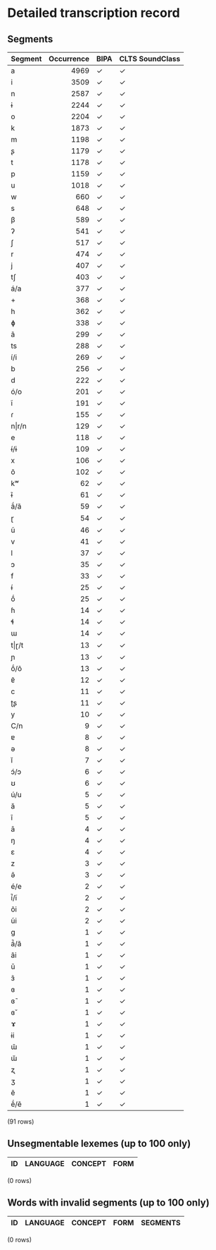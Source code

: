 
# Detailed transcription record

## Segments

| Segment | Occurrence | BIPA | CLTS SoundClass |
|:-----------|-------------:|:-------|:------------------|
| a | 4969 | ✓ | ✓ |
| i | 3509 | ✓ | ✓ |
| n | 2587 | ✓ | ✓ |
| ɨ | 2244 | ✓ | ✓ |
| o | 2204 | ✓ | ✓ |
| k | 1873 | ✓ | ✓ |
| m | 1198 | ✓ | ✓ |
| ʂ | 1179 | ✓ | ✓ |
| t | 1178 | ✓ | ✓ |
| p | 1159 | ✓ | ✓ |
| u | 1018 | ✓ | ✓ |
| w | 660 | ✓ | ✓ |
| s | 648 | ✓ | ✓ |
| β | 589 | ✓ | ✓ |
| ʔ | 541 | ✓ | ✓ |
| ʃ | 517 | ✓ | ✓ |
| r | 474 | ✓ | ✓ |
| j | 407 | ✓ | ✓ |
| tʃ | 403 | ✓ | ✓ |
| á/a | 377 | ✓ | ✓ |
| + | 368 | ✓ | ✓ |
| h | 362 | ✓ | ✓ |
| ɸ | 338 | ✓ | ✓ |
| ã | 299 | ✓ | ✓ |
| ts | 288 | ✓ | ✓ |
| í/i | 269 | ✓ | ✓ |
| b | 256 | ✓ | ✓ |
| d | 222 | ✓ | ✓ |
| ó/o | 201 | ✓ | ✓ |
| ĩ | 191 | ✓ | ✓ |
| ɾ | 155 | ✓ | ✓ |
| n&#124;r/n | 129 | ✓ | ✓ |
| e | 118 | ✓ | ✓ |
| ɨ́/ɨ | 109 | ✓ | ✓ |
| x | 106 | ✓ | ✓ |
| õ | 102 | ✓ | ✓ |
| kʷ | 62 | ✓ | ✓ |
| ɨ̃ | 61 | ✓ | ✓ |
| ã́/ã | 59 | ✓ | ✓ |
| ɽ | 54 | ✓ | ✓ |
| ũ | 46 | ✓ | ✓ |
| v | 41 | ✓ | ✓ |
| l | 37 | ✓ | ✓ |
| ɔ | 35 | ✓ | ✓ |
| f | 33 | ✓ | ✓ |
| ɨ́ | 25 | ✓ | ✓ |
| ṍ | 25 | ✓ | ✓ |
| ɦ | 14 | ✓ | ✓ |
| ɬ | 14 | ✓ | ✓ |
| ɯ | 14 | ✓ | ✓ |
| t&#124;ɽ/t | 13 | ✓ | ✓ |
| ɲ | 13 | ✓ | ✓ |
| ṍ/õ | 13 | ✓ | ✓ |
| ɐ̃ | 12 | ✓ | ✓ |
| c | 11 | ✓ | ✓ |
| ʈʂ | 11 | ✓ | ✓ |
| y | 10 | ✓ | ✓ |
| C/n | 9 | ✓ | ✓ |
| ɐ | 8 | ✓ | ✓ |
| ə | 8 | ✓ | ✓ |
| ĭ | 7 | ✓ | ✓ |
| ɔ́/ɔ | 6 | ✓ | ✓ |
| ʊ | 6 | ✓ | ✓ |
| ú/u | 5 | ✓ | ✓ |
| ă | 5 | ✓ | ✓ |
| ī | 5 | ✓ | ✓ |
| ā | 4 | ✓ | ✓ |
| ŋ | 4 | ✓ | ✓ |
| ɛ | 4 | ✓ | ✓ |
| z | 3 | ✓ | ✓ |
| ə̃ | 3 | ✓ | ✓ |
| é/e | 2 | ✓ | ✓ |
| í̃/ĩ | 2 | ✓ | ✓ |
| õi | 2 | ✓ | ✓ |
| ũi | 2 | ✓ | ✓ |
| g | 1 | ✓ | ✓ |
| á̃/ã | 1 | ✓ | ✓ |
| ãi | 1 | ✓ | ✓ |
| ū | 1 | ✓ | ✓ |
| ɜ̃ | 1 | ✓ | ✓ |
| ɞ | 1 | ✓ | ✓ |
| ɞ̃ | 1 | ✓ | ✓ |
| ɞ̆ | 1 | ✓ | ✓ |
| ɤ | 1 | ✓ | ✓ |
| ɨi | 1 | ✓ | ✓ |
| ɯ̃ | 1 | ✓ | ✓ |
| ɯ̆ | 1 | ✓ | ✓ |
| ʐ | 1 | ✓ | ✓ |
| ʒ | 1 | ✓ | ✓ |
| ẽ | 1 | ✓ | ✓ |
| ẽ́/ẽ | 1 | ✓ | ✓ |

(91 rows)



## Unsegmentable lexemes (up to 100 only)

| ID | LANGUAGE | CONCEPT | FORM |
|------|------------|-----------|--------|

(0 rows)



## Words with invalid segments (up to 100 only)

| ID | LANGUAGE | CONCEPT | FORM | SEGMENTS |
|------|------------|-----------|--------|------------|

(0 rows)


